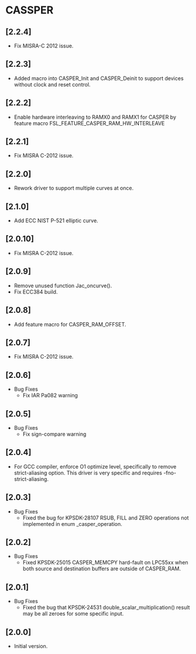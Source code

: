 # CASSPER

## [2.2.4]

- Fix MISRA-C 2012 issue.

## [2.2.3]

- Added macro into CASPER_Init and CASPER_Deinit to support devices without clock and reset control.

## [2.2.2]

- Enable hardware interleaving to RAMX0 and RAMX1 for CASPER by feature macro FSL_FEATURE_CASPER_RAM_HW_INTERLEAVE

## [2.2.1]

- Fix MISRA C-2012 issue.

## [2.2.0]

- Rework driver to support multiple curves at once.

## [2.1.0]

- Add ECC NIST P-521 elliptic curve.

## [2.0.10]

- Fix MISRA C-2012 issue.

## [2.0.9]

- Remove unused function Jac_oncurve().
- Fix ECC384 build.

## [2.0.8]

- Add feature macro for CASPER_RAM_OFFSET.

## [2.0.7]

- Fix MISRA C-2012 issue.

## [2.0.6]

- Bug Fixes
  - Fix IAR Pa082 warning

## [2.0.5]

- Bug Fixes
  - Fix sign-compare warning

## [2.0.4]

- For GCC compiler, enforce O1 optimize level, specifically to remove strict-aliasing option.
  This driver is very specific and requires -fno-strict-aliasing.

## [2.0.3]

- Bug Fixes
  - Fixed the bug for KPSDK-28107 RSUB, FILL and ZERO operations not implemented in enum _casper_operation.

## [2.0.2]

- Bug Fixes
  - Fixed KPSDK-25015 CASPER_MEMCPY hard-fault on LPC55xx when both source and destination
    buffers are outside of CASPER_RAM.

## [2.0.1]

- Bug Fixes
  - Fixed the bug that KPSDK-24531 double_scalar_multiplication() result may be all zeroes
    for some specific input.

## [2.0.0]

- Initial version.
